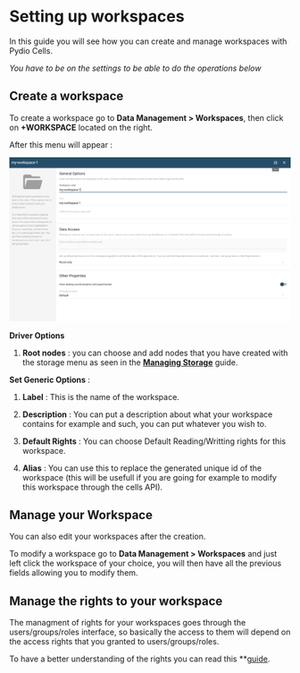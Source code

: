# Setting up workspaces

In this guide you will see how you can create and manage workspaces with Pydio Cells.

*You have to be on the settings to be able to do the operations below*

## Create a workspace

To create a workspace go to **Data Management > Workspaces**, then click on **+WORKSPACE** located on the right.

After this menu will appear : 

![Create User workspace](/images/2_getting_started/create_workspace.png)

**Driver Options**  

1. **Root nodes** : you can choose and add nodes that you have created with the storage menu as seen in the **[Managing Storage]()** guide.

**Set Generic Options** : 

1. **Label** : This is the name of the workspace.

2. **Description** : You can put a description about what your workspace contains for example and such, you can put whatever you wish to.

3. **Default Rights** : You can choose Default Reading/Writting rights for this workspace.

4. **Alias** : You can use this to replace the generated unique id of the workspace (this will be usefull if you are going for example to modify this workspace through the cells API).

## Manage your Workspace

You can also edit your workspaces after the creation.

To modify a workspace go to **Data Management > Workspaces** and just left click the workspace of your choice, you will then have all the previous fields allowing you to modify them.

## Manage the rights to your workspace

The managment of rights for your workspaces goes through the users/groups/roles interface, so basically the access to them will depend on the access rights that you granted to users/groups/roles.

To have a better understanding of the rights you can read this **[guide]().